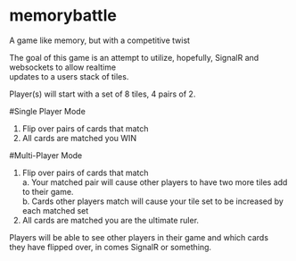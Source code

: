 memorybattle  
============  
  
A game like memory, but with a competitive twist  
  
The goal of this game is an attempt to utilize, hopefully, SignalR and websockets to allow realtime  
updates to a users stack of tiles.  
  
Player(s) will start with a set of 8 tiles, 4 pairs of 2.  
  
#Single Player Mode  
1. Flip over pairs of cards that match  
2. All cards are matched you WIN  
  
  
#Multi-Player Mode  
1. Flip over pairs of cards that match  
   a. Your matched pair will cause other players to have two more tiles add to their game.  
   b. Cards other players match will cause your tile set to be increased by each matched set  
2. All cards are matched you are the ultimate ruler.  
  
  
Players will be able to see other players in their game and which cards  
they have flipped over, in comes SignalR or something.

